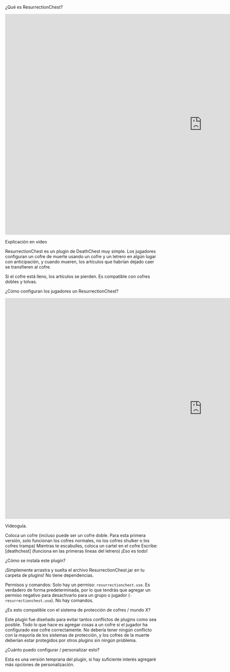 ¿Qué es ResurrectionChest?

<p>
<iframe width="1280" height="720" src="https://www.youtube.com/embed/zgpSsu9NoXA?si=Vy9Hb9BoZxNhjnmj" title="YouTube video player" frameborder="0" allow="accelerometer; autoplay; clipboard-write; encrypted-media; gyroscope; picture-in-picture; web-share" allowfullscreen></iframe>
</p>

Explicación en video

ResurrectionChest es un plugin de DeathChest muy simple. Los jugadores configuran un cofre de muerte usando un cofre y un letrero en algún lugar con anticipación, y cuando mueren, los artículos que habrían dejado caer se transfieren al cofre.

Si el cofre está lleno, los artículos se pierden. Es compatible con cofres dobles y tolvas. 



¿Cómo configuran los jugadores un ResurrectionChest?

<p>
<iframe width="1280" height="720" src="https://www.youtube.com/embed/unMSW2WL2AE?si=9uqtEM9u0MlEUvkC" title="YouTube video player" frameborder="0" allow="accelerometer; autoplay; clipboard-write; encrypted-media; gyroscope; picture-in-picture; web-share" allowfullscreen></iframe>
</p>
Videoguía.

Coloca un cofre (incluso puede ser un cofre doble. Para esta primera versión, solo funcionan los cofres normales, no los cofres shulker o los cofres trampa)
Mientras te escabulles, coloca un cartel en el cofre
Escribe: [deathchest] (funciona en las primeras líneas del letrero)
¡Eso es todo! 




¿Cómo se instala este plugin?

¡Simplemente arrastra y suelta el archivo ResurrectionChest.jar en tu carpeta de plugins! No tiene dependencias.

Permisos y comandos:
Solo hay un permiso: `resurrectionchest.use`. Es verdadero de forma predeterminada, por lo que tendrás que agregar un permiso negativo para desactivarlo para un grupo o jugador (`-resurrectionchest.use`). No hay comandos.

¿Es esto compatible con el sistema de protección de cofres / mundo X?

Este plugin fue diseñado para evitar tantos conflictos de plugins como sea posible. Todo lo que hace es agregar cosas a un cofre si el jugador ha configurado ese cofre correctamente. No debería tener ningún conflicto con la mayoría de los sistemas de protección, y los cofres de la muerte deberían estar protegidos por otros plugins sin ningún problema.

¿Cuánto puedo configurar / personalizar esto?

Esta es una versión temprana del plugin, si hay suficiente interés agregaré más opciones de personalización.
